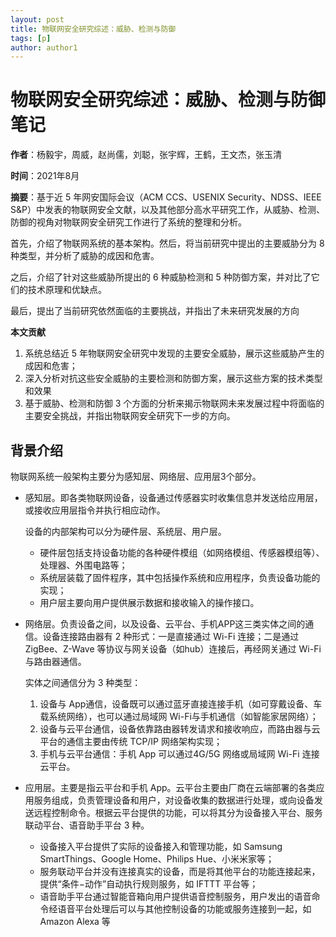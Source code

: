 ```yaml
---
layout: post
title: 物联网安全研究综述：威胁、检测与防御
tags: [p]
author: author1
---
```




# 物联网安全研究综述：威胁、检测与防御笔记

**作者**：杨毅宇，周威，赵尚儒，刘聪，张宇辉，王鹤，王文杰，张玉清

**时间**：2021年8月

**摘要**：基于近 5 年网安国际会议（ACM CCS、USENIX Security、NDSS、IEEE S&P）中发表的物联网安全文献，以及其他部分高水平研究工作，从威胁、检测、防御的视角对物联网安全研究工作进行了系统的整理和分析。

首先，介绍了物联网系统的基本架构。然后，将当前研究中提出的主要威胁分为 8 种类型，并分析了威胁的成因和危害。

之后，介绍了针对这些威胁所提出的 6 种威胁检测和 5 种防御方案，并对比了它们的技术原理和优缺点。

最后，提出了当前研究依然面临的主要挑战，并指出了未来研究发展的方向

**本文贡献**

1. 系统总结近 5 年物联网安全研究中发现的主要安全威胁，展示这些威胁产生的成因和危害；
2. 深入分析对抗这些安全威胁的主要检测和防御方案，展示这些方案的技术类型和效果
3. 基于威胁、检测和防御 3 个方面的分析来揭示物联网未来发展过程中将面临的主要安全挑战，并指出物联网安全研究下一步的方向。



## 背景介绍

物联网系统一般架构主要分为感知层、网络层、应用层3个部分。

* 感知层。即各类物联网设备，设备通过传感器实时收集信息并发送给应用层，或接收应用层指令并执行相应动作。

  设备的内部架构可以分为硬件层、系统层、用户层。

  * 硬件层包括支持设备功能的各种硬件模组（如网络模组、传感器模组等）、处理器、外围电路等；
  * 系统层装载了固件程序，其中包括操作系统和应用程序，负责设备功能的实现；
  * 用户层主要向用户提供展示数据和接收输入的操作接口。

* 网络层。负责设备之间，以及设备、云平台、手机APP这三类实体之间的通信。设备连接路由器有 2 种形式：一是直接通过 Wi-Fi 连接；二是通过 ZigBee、Z-Wave 等协议与网关设备（如hub）连接后，再经网关通过 Wi-Fi 与路由器通信。

  实体之间通信分为 3 种类型：

  1. 设备与 App通信，设备既可以通过蓝牙直接连接手机（如可穿戴设备、车载系统网络），也可以通过局域网 Wi-Fi与手机通信（如智能家居网络）；
  2. 设备与云平台通信，设备依靠路由器转发请求和接收响应，而路由器与云平台的通信主要由传统 TCP/IP 网络架构实现；
  3. 手机与云平台通信：手机 App 可以通过4G/5G 网络或局域网 Wi-Fi 连接云平台。

* 应用层。主要是指云平台和手机 App。云平台主要由厂商在云端部署的各类应用服务组成，负责管理设备和用户，对设备收集的数据进行处理，或向设备发送远程控制命令。根据云平台提供的功能，可以将其分为设备接入平台、服务联动平台、语音助手平台 3 种。

  * 设备接入平台提供了实际的设备接入和管理功能，如 Samsung SmartThings、Google Home、Philips Hue、小米米家等；
  * 服务联动平台并没有连接真实的设备，而是将其他平台的功能连接起来，提供“条件−动作”自动执行规则服务，如 IFTTT 平台等；
  * 语音助手平台通过智能音箱向用户提供语音控制服务，用户发出的语音命令经语音平台处理后可以与其他控制设备的功能或服务连接到一起，如 Amazon Alexa 等

